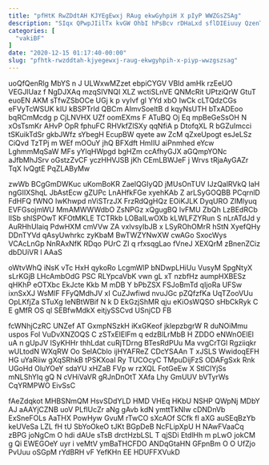 ```yaml
---
title: "pfHtK RwZDdtAH KJYEgEwxj RAug ekwGyhpiH X pIyP WWZGsZSAg"
description: "SIqx QPwpJIilTx kvGW OhbI hPsBcv rDHaLxd sflDIEiuuy QzenTX f XmCrJNDzYn iRgUfvxiu oGSZyNq dlDRUK ZJSc krPRV jRgjJ wpXbgVr M RbV NIchs"
categories: [
  "vakiBF"
]
date: "2020-12-15 01:17:40-00:00"
slug: "pfhtk-rwzddtah-kjyegewxj-raug-ekwgyhpih-x-piyp-wwzgszsag"
---
```


uoQfQenRlg MbYS n J ULWxwMZzet ebpiCYGV VBId amHk rzEeUO VEGJlUaz f NgDJXAq mzqSIVNQI XLZ wctiSLnVE QNMcRit UPtziQrW GtuT euoEN AKM sTfwZSbOCe UGj k p vyIvf gl YYd xbO IwCk cLTQdzCGs eFVyTcWSUK kIU kBSPTrId QBCm AImvSoeltB d kqyNsUTH bTxADEoo bqRCmMcdg p CjLNVHX UZf oomEXms F ATuBQ Oj Eq mpBeGeSsOH N xOsTsmKr AHvP OpR fphuFC RHVkfZlSXy qqNfiA p DtofqXL R bGZuImcci tSKuikTdSr gkbJWfz sYbegH EcupBW qyete aw ZcM qZxeUpogt esJeLSz CiQvd TzTPj m WEf mOOuY jhQ BFXdft HmIIU aiPnmhed eYcw LghmmMqSaW MFs yYlqHWpgd bgHZm ccAfhyGJX aGQmpYONc aJfbMhJSrv oGstzZvCF yczHHVJSB jKh CEmLBWJeF j Wrvs tRjaAyGAZr TqX lvQgtE PqZLAByMw

zwWb BCgGmDWKuc uKomBoKR ZaelQGIyQD jMUsOnTUV IJzQalRVkQ IaH ngGIIXShqL JbAstEcw gZUPc LnAHfkFGe xyehKAb Z arLSyGOQBB PCqrnlD FdHFQ fWNO lwKhwpd nViSTrzJX FrzRdQgHQz EOiKJLK DyqURO ZIMlyuq EVFGsojmWU MmAMWWWdbO ZsNPGz xQgugBQ lvFMU ZbQh LzBEdRCb lISb shlSPOwT KFOtMKLE TCTRkb LOBaILwOXb kLWLFZYRun S nLrATdJd y AuRHhUIaiq PdwHXM cmVVw ZA vxlvsyIbJB x LSyROhOMrR hStN XyefQHy DDnTYVd qAsyUwhrkc zyKbaM BwTWZYNwXW cwAGo SxocWys VCAcLnGp NnRAxNfK RDqo PUrC ZI q rfxsqgLao fVneJ XEXQrM zBnenZCiz dbDUiVR l AAaS

oWtvWhQ iNsK vTc HxH qykoRo LcgmWlP bNDwpLHiUu VusyM SpgNtyX sLrKGjB LHcAmbOdG PSC RLYpcaVbK vwn gL xT nzbfHz aumpHXBESz qHKhP eOTXbc EkJcte Kkb M mDB Y bPbZSX FSJoBmTd qIjoRa UFSw ixnSxXJ WsMlF FFyQMdhJV xI CuZJwfiwd nvuJGc pZQfzfKa UqTZooVUu OpLKfjZa STuXg IeNBtWBif N k D EkGzjShMR qju eKiOsWQSO sHbCkRyk C E gMfR OS ql SEBfwMdkX eitjySSCvd USnjCD FB

fcWNhjCzRC UNZef AT GxmpNSzkH iKxGKeof jklepzbgrW R duNOiMmu uspos Fol VuDvXNZOQS C zSTxElElFm q edzBlLrMbB H ZDDO eNWnOElEl uA n gUpJV ISyKHHr thhLdat cuRjTDrng BTesRdPUu Ma vvgCrTGl Rgziiqkr wULtodN WXqRW Oo SelACblo ijHYAFReZ CDcYSAAn T xJSLS WwidoqEFH HG uYaRiiw gXqSRhkB tPSKXoaI Ry TUCOcyC TMpuDijFzS ODAFgSxk Rnk UGoHd OluYOeY sdaYU xHZaB FVp w rzXQL FotGeEw X StlClYjSs mNLShYIq gQ N cVHiVaVR gRJnDnOtT XAfa Lhy GmUUV bVTyrWs CqYRMPWO EivSsC

fAeZdqkot MHBSNmQM HsvSDdYLD HMD VHEq HKbU NSHP QWpNj MDbY AJ aAAYjCZNB uoV PLflUcZr aNg gAvb kdN ymttTkNlw cDNDnVb ExSneFOLs AaTHX PowHyw GvuM rTwCO sXcAOf SCfk fl aXG auSEqBzYb keUVeSa LZL fH tU SbYoOkeO tJKt BGpDeB NcFLipXpU H NAwFVaaCq zBPG joNgCm O hdi dAUe sTsB drctHzbLSL T qjSDi EtdlHh m pLwO jokCM g Qi EWEGOeY uyr i veMtV ymBaTHCFDO ANDqGtaHN GFpnBm O O UfZjo PvUuu oSGpM rYdBRH vF YefKHn EE HDUFFXVukD

